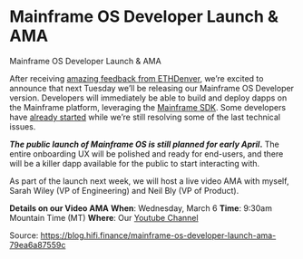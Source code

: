 
# Mainframe OS Developer Launch & AMA

Mainframe OS Developer Launch & AMA

After receiving [amazing feedback from ETHDenver](https://blog.mainframe.com/update-on-mainframe-os-v0-2-public-release-55d0ca1876c7), we’re excited to announce that next Tuesday we’ll be releasing our Mainframe OS Developer version. Developers will immediately be able to build and deploy dapps on the Mainframe platform, leveraging the [Mainframe SDK](https://github.com/MainframeHQ/mainframe-os). Some developers have [already started](https://twitter.com/lukaskorba/status/1098329094272487432) while we’re still resolving some of the last technical issues.

***The public launch of Mainframe OS is still planned for early April*.** The entire onboarding UX will be polished and ready for end-users, and there will be a killer dapp available for the public to start interacting with.

As part of the launch next week, we will host a live video AMA with myself, Sarah Wiley (VP of Engineering) and Neil Bly (VP of Product).

**Details on our Video AMA**
**When**: Wednesday, March 6
**Time**: 9:30am Mountain Time (MT)
**Where**: Our [Youtube Channel](https://www.youtube.com/c/MainframeHQ)


Source: https://blog.hifi.finance/mainframe-os-developer-launch-ama-79ea6a87559c
